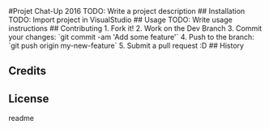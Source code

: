 
<snippet>
  <content>
#Projet Chat-Up 2016
TODO: Write a project description
## Installation
TODO: Import project in VisualStudio
## Usage
TODO: Write usage instructions
## Contributing
1. Fork it!
2. Work on the Dev Branch
3. Commit your changes: `git commit -am 'Add some feature'`
4. Push to the branch: `git push origin my-new-feature`
5. Submit a pull request :D
## History

## Credits

## License
</content>
  <tabTrigger>readme</tabTrigger>
</snippet>
